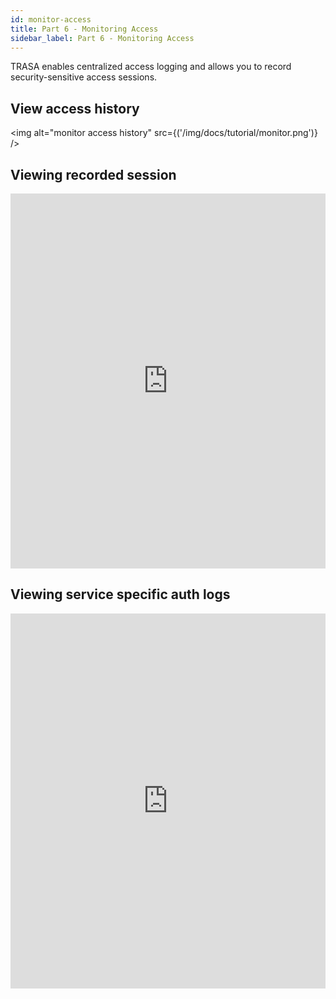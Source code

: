 ```yaml
---
id: monitor-access
title: Part 6 - Monitoring Access
sidebar_label: Part 6 - Monitoring Access
---
```


TRASA enables centralized access logging and allows you to record security-sensitive access sessions.

## View access history

<img alt="monitor access history" src={('/img/docs/tutorial/monitor.png')} />

## Viewing recorded session


<iframe width="100%" height='600' src="https://www.youtube.com/embed/1VZdkUGfDX4?list=PLZOFebo-o2K44zdkUPWnGO_cTz6KjNAnN" frameborder="0" allow="accelerometer; autoplay; clipboard-write; encrypted-media; gyroscope; picture-in-picture" allowfullscreen></iframe>

## Viewing service specific auth logs

<iframe width="100%" height='600' src="https://www.youtube.com/embed/V5WdmvAcEJY?list=PLZOFebo-o2K44zdkUPWnGO_cTz6KjNAnN" frameborder="0" allow="accelerometer; autoplay; clipboard-write; encrypted-media; gyroscope; picture-in-picture" allowfullscreen></iframe>
